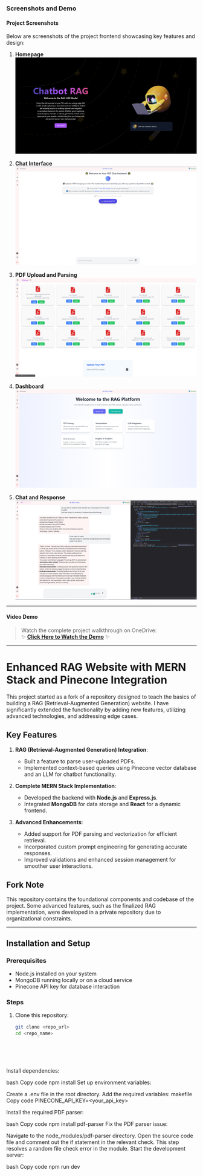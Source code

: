 ### **Screenshots and Demo**

#### Project Screenshots
Below are screenshots of the project frontend showcasing key features and design:

1. **Homepage**
   ![Homepage Screenshot](images/herosection.png)

2. **Chat Interface**
   ![Chat Interface Screenshot](images/chatPage.png)

3. **PDF Upload and Parsing**
   ![PDF Upload Screenshot](images/uploads.png)

4. **Dashboard**
   ![PDF Upload Screenshot](images/dashboard.png)

5. **Chat and Response**
   ![PDF Upload Screenshot](images/chaWithTag.png)


---
#### Video Demo

> Watch the complete project walkthrough on OneDrive:  
✨ [**Click Here to Watch the Demo**](https://drive.google.com/file/d/1332duVBuI06ZGelWHwBWR_OuJyQzvzTt/view?usp=sharing) ✨

---



# Enhanced RAG Website with MERN Stack and Pinecone Integration

This project started as a fork of a repository designed to teach the basics of building a RAG (Retrieval-Augmented Generation) website. I have significantly extended the functionality by adding new features, utilizing advanced technologies, and addressing edge cases.

## Key Features
1. **RAG (Retrieval-Augmented Generation) Integration**: 
   - Built a feature to parse user-uploaded PDFs.
   - Implemented context-based queries using Pinecone vector database and an LLM for chatbot functionality.

2. **Complete MERN Stack Implementation**:
   - Developed the backend with **Node.js** and **Express.js**.
   - Integrated **MongoDB** for data storage and **React** for a dynamic frontend.

3. **Advanced Enhancements**:
   - Added support for PDF parsing and vectorization for efficient retrieval.
   - Incorporated custom prompt engineering for generating accurate responses.
   - Improved validations and enhanced session management for smoother user interactions.

## Fork Note
This repository contains the foundational components and codebase of the project. Some advanced features, such as the finalized RAG implementation, were developed in a private repository due to organizational constraints.

---

## Installation and Setup

### Prerequisites
- Node.js installed on your system
- MongoDB running locally or on a cloud service
- Pinecone API key for database interaction

### Steps
1. Clone this repository:
   ```bash
   git clone <repo_url>
   cd <repo_name>






Install dependencies:

bash
Copy code
npm install
Set up environment variables:

Create a .env file in the root directory.
Add the required variables:
makefile
Copy code
PINECONE_API_KEY=<your_api_key>

Install the required PDF parser:

bash
Copy code
npm install pdf-parser
Fix the PDF parser issue:

Navigate to the node_modules/pdf-parser directory.
Open the source code file and comment out the if statement in the relevant check.
This step resolves a random file check error in the module.
Start the development server:

bash
Copy code
npm run dev